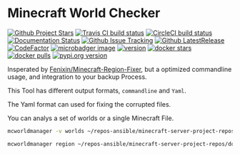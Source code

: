 # Minecraft World Checker

[![Github Project Stars](https://img.shields.io/github/stars/nolte/minecraft-world-manager.svg?label=Stars&style=social)](https://github.com/nolte/minecraft-world-manager) [![Travis CI build status](https://travis-ci.org/nolte/minecraft-world-manager.svg?branch=master)](https://travis-ci.org/nolte/minecraft-world-manager) [![CircleCI build status](https://circleci.com/gh/nolte/minecraft-world-manager.svg?style=svg)](https://circleci.com/gh/nolte/minecraft-world-manager) [![Documentation Status](https://readthedocs.org/projects/minecraft-world-manager/badge/?version=latest)](https://minecraft-world-manager.readthedocs.io/en/stable/?badge=stable) [![Github Issue Tracking](https://img.shields.io/github/issues-raw/nolte/minecraft-world-manager.svg)](https://github.com/nolte/minecraft-world-manager) [![Github LatestRelease](https://img.shields.io/github/release/nolte/minecraft-world-manager.svg)](https://github.com/nolte/minecraft-world-manager) [![CodeFactor](https://www.codefactor.io/repository/github/nolte/minecraft-world-manager/badge)](https://www.codefactor.io/repository/github/nolte/minecraft-world-manager) [![microbadger image](https://images.microbadger.com/badges/image/nolte/minecraft-world-manager.svg)](https://microbadger.com/images/nolte/minecraft-world-manager) [![version](https://images.microbadger.com/badges/version/nolte/minecraft-world-manager.svg)](https://microbadger.com/images/nolte/minecraft-world-manager) [![docker stars](https://img.shields.io/docker/stars/nolte/minecraft-world-manager.svg?style=flat)](https://hub.docker.com/r/nolte/minecraft-world-manager) [![docker pulls](https://img.shields.io/docker/pulls/nolte/minecraft-world-manager.svg?style=flat)](https://hub.docker.com/r/nolte/minecraft-world-manager) [![pypi.org version](https://img.shields.io/pypi/v/minecraft-world-manager.svg?style=flat)](https://pypi.org/project/minecraft-world-manager)

Insperated by [Fenixin/Minecraft-Region-Fixer](https://github.com/Fenixin/Minecraft-Region-Fixer), but a optimized commandline usage, and integration to your backup Process.

This Tool has different output formats, ```commandline``` and ```Yaml```.

The Yaml format can used for fixing the corrupted files.

You can analys a set of worlds or a single Minecraft File.

```bash
mcworldmanager -v worlds ~/repos-ansible/minecraft-server-project-repos/docker_compose-world-maps/worldfolder/world
```

```bash
mcworldmanager region ~/repos-ansible/minecraft-server-project-repos/docker_compose-world-maps/worldfolder/world_flat/region/r.1.1.mca
```
